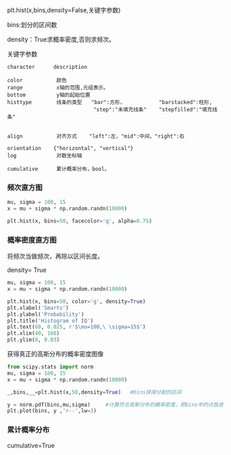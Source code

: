 plt.hist(x,bins,density=False,关键字参数)

bins:划分的区间数

density：True求概率密度,否则求频次。

关键字参数
```
character      description  

color           颜色 
range           x轴的范围,元组表示。
bottom          y轴的起始位置
histtype        线条的类型   "bar":方形，           "barstacked":柱形,
                            "step":"未填充线条"    "stepfilled":"填充线条"


align           对齐方式    "left":左，"mid":中间，"right":右

orientation    {"horizontal", "vertical"}
log             对数坐标轴

cumulative      累计概率分布，bool。
```
### 频次直方图
```python
mu, sigma = 100, 15
x = mu + sigma * np.random.randn(10000)

plt.hist(x, bins=50, facecolor='g', alpha=0.75)
```

### 概率密度直方图

将频次当做频次，再除以区间长度。

density= True
```python
mu, sigma = 100, 15
x = mu + sigma * np.random.randn(10000)

plt.hist(x, bins=50, color='g', density=True)
plt.xlabel('Smarts')
plt.ylabel('Probability')
plt.title('Histogram of IQ')
plt.text(60, 0.025, r'$\mu=100,\ \sigma=15$')
plt.xlim(40, 160)
plt.ylim(0, 0.03)
```
获得真正的高斯分布的概率密度图像
```python
from scipy.stats import norm
mu, sigma = 100, 15
x = mu + sigma * np.random.randn(10000)

_,bins,__=plt.hist(x,50,density=True)   #bins获得分配的区间

y = norm.pdf(bins,mu,sigma)     #计算符合高斯分布的概率密度，把bins中的点放进去，计算出这些点对应的正态分布的值是多少。
plt.plot(bins, y ,'r--',lw=3)
```

### 累计概率分布

cumulative=True


